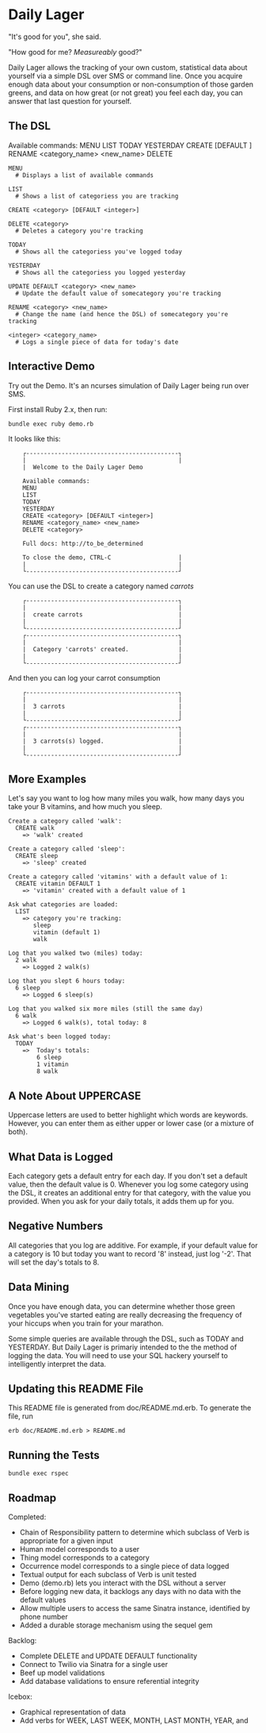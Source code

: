 
Daily Lager
===========

"It's good for you", she said. 

"How good for me? *Measureably* good?"

Daily Lager allows the tracking of your own custom, statistical data about 
yourself via a simple DSL over SMS or command line. Once you acquire enough 
data about your consumption or non-consumption of those garden greens, and 
data on how great (or not great) you feel each day, you can answer that last 
question for yourself.



The DSL
-------
  Available commands:
        MENU
        LIST
        TODAY
        YESTERDAY
        CREATE <category> [DEFAULT <integer>]
        RENAME <category_name> <new_name>
        DELETE <category>


    MENU 
      # Displays a list of available commands

    LIST 
      # Shows a list of categoriess you are tracking

    CREATE <category> [DEFAULT <integer>]

    DELETE <category> 
      # Deletes a category you're tracking

    TODAY 
      # Shows all the categoriess you've logged today

    YESTERDAY 
      # Shows all the categoriess you logged yesterday

    UPDATE DEFAULT <category> <new_name>
      # Update the default value of somecategory you're tracking

    RENAME <category> <new_name>
      # Change the name (and hence the DSL) of somecategory you're tracking

    <integer> <category_name> 
      # Logs a single piece of data for today's date


Interactive Demo
---------------------------------------

Try out the Demo. It's an ncurses simulation of Daily Lager being run over SMS. 

First install Ruby 2.x, then run:

    bundle exec ruby demo.rb

It looks like this:

        ┌-------------------------------------------┐
        |                                           |
        |  Welcome to the Daily Lager Demo

        Available commands:
        MENU
        LIST
        TODAY
        YESTERDAY
        CREATE <category> [DEFAULT <integer>]
        RENAME <category_name> <new_name>
        DELETE <category>

        Full docs: http://to_be_determined

        To close the demo, CTRL-C                   |
        |                                           |
        └-------------------------------------------┘

You can use the DSL to create a category named *carrots*

        ┌-------------------------------------------┐
        |                                           |
        |  create carrots                           |
        |                                           |
        └-------------------------------------------┘
        ┌-------------------------------------------┐
        |                                           |
        |  Category 'carrots' created.              |
        |                                           |
        └-------------------------------------------┘

And then you can log your carrot consumption

        ┌-------------------------------------------┐
        |                                           |
        |  3 carrots                                |
        |                                           |
        └-------------------------------------------┘
        ┌-------------------------------------------┐
        |                                           |
        |  3 carrots(s) logged.                     |
        |                                           |
        └-------------------------------------------┘


More Examples
-------------
Let's say you want to log how many miles you walk, how many days
you take your B vitamins, and how much you sleep.

    Create a category called 'walk':
      CREATE walk 
        => 'walk' created

    Create a category called 'sleep':
      CREATE sleep
        => 'sleep' created

    Create a category called 'vitamins' with a default value of 1:
      CREATE vitamin DEFAULT 1
        => 'vitamin' created with a default value of 1

    Ask what categories are loaded:
      LIST
        => category you're tracking:
           sleep
           vitamin (default 1)
           walk 

    Log that you walked two (miles) today:
      2 walk
        => Logged 2 walk(s) 

    Log that you slept 6 hours today:
      6 sleep
        => Logged 6 sleep(s)

    Log that you walked six more miles (still the same day)
      6 walk
        => Logged 6 walk(s), total today: 8

    Ask what's been logged today:
      TODAY
        =>  Today's totals:
            6 sleep
            1 vitamin
            8 walk


A Note About UPPERCASE
----------------------

Uppercase letters are used to better highlight which words are keywords. 
However, you can enter them as either upper or lower case (or a mixture of both).


What Data is Logged
-------------------

Each category gets a default entry for each day. If you 
don't set a default value, then the default value is 0.
Whenever you log some category using the DSL, it creates
an additional entry for that category, with the value
you provided. When you ask for your daily totals, it
adds them up for you. 


Negative Numbers
----------------

All categories that you log are additive. For example, if your 
default value for a category is 10 but today you want to record
'8' instead, just log '-2'. That will set the day's totals to 8.


Data Mining
-----------

Once you have enough data, you can determine whether those green 
vegetables you've started eating are really decreasing the 
frequency of your hiccups when you train for your marathon.

Some simple queries are available through the DSL, such as
TODAY and YESTERDAY. But Daily Lager is primariy intended to
the the method of logging the data. You will need to use your
SQL hackery yourself to intelligently interpret the data.


Updating this README File
------------------------

This README file is generated from doc/README.md.erb. To generate
the file, run

    erb doc/README.md.erb > README.md


Running the Tests
-----------------

    bundle exec rspec


Roadmap
--------------

Completed:

  * Chain of Responsibility pattern to determine which subclass of Verb is appropriate for a given input
  * Human model corresponds to a user
  * Thing model corresponds to a category
  * Occurrence model corresponds to a single piece of data logged
  * Textual output for each subclass of Verb is unit tested
  * Demo (demo.rb) lets you interact with the DSL without a server
  * Before logging new data, it backlogs any days with no data 
    with the default values
  * Allow multiple users to access the same Sinatra instance, 
    identified by phone number 
  * Added a durable storage mechanism using the sequel gem

Backlog:

  * Complete DELETE and UPDATE DEFAULT functionality
  * Connect to Twilio via Sinatra for a single user
  * Beef up model validations
  * Add database validations to ensure referential integrity

Icebox:
  
  * Graphical representation of data
  * Add verbs for WEEK, LAST WEEK, MONTH, LAST MONTH, YEAR, and <year>


